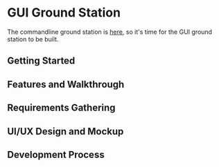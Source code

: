 # GUI Ground Station

The commandline ground station is [here](https://github.com/huiminlim/ground_stn), so it's time for the GUI ground station to be built.

## Getting Started

## Features and Walkthrough

## Requirements Gathering

## UI/UX Design and Mockup

## Development Process

